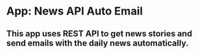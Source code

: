 # App: News API Auto Email
## This app uses REST API to get news stories and send emails with the daily news automatically.